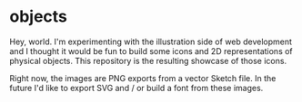 # objects

Hey, world. I'm experimenting with the illustration side of web development and I thought it would be fun to build some icons and 2D representations of physical objects. This repository is the resulting showcase of those icons.

Right now, the images are PNG exports from a vector Sketch file. In the future I'd like to export SVG and / or build a font from these images.
